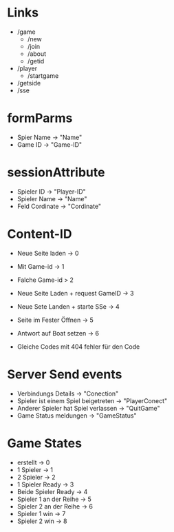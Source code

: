 # Links 
  - /game
    - /new
    - /join
    - /about
    - /getid
  - /player
    - /startgame
  - /getside
  - /sse

# formParms
  - Spier Name -> "Name"
  - Game ID -> "Game-ID"

# sessionAttribute
  - Spieler ID -> "Player-ID"  
  - Spieler Name -> "Name"
  - Feld Cordinate -> "Cordinate"

# Content-ID
  - Neue Seite laden -> 0
  - Mit Game-id -> 1
  - Falche Game-id > 2 
  - Neue Seite Laden + request GameID -> 3
  - Neue Sete Landen + starte SSe -> 4
  - Seite im Fester Öffnen -> 5
  - Antwort auf Boat setzen -> 6

  - Gleiche Codes mit 404 fehler für den Code

# Server Send events
  - Verbindungs Details -> "Conection"
  - Spieler ist einem Spiel beigetreten -> "PlayerConect"
  - Anderer Spieler hat Spiel verlassen -> "QuitGame"
  - Game Status meldungen -> "GameStatus"

# Game States 
  - erstellt -> 0 
  - 1 Spieler -> 1
  - 2 Spieler -> 2
  - 1 Spieler Ready -> 3
  - Beide Spieler Ready -> 4
  - Spieler 1 an der Reihe -> 5
  - Spieler 2 an der Reihe -> 6
  - Spieler 1 win -> 7
  - Spieler 2 win -> 8 